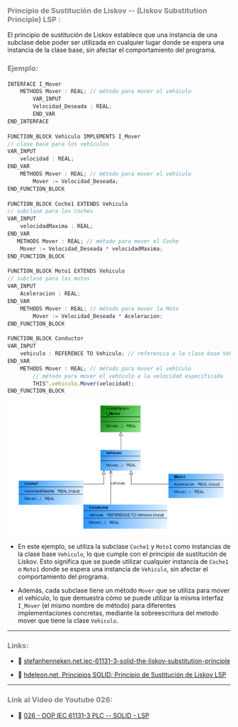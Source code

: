 ### <span style="color:grey"> Principio de Sustitución de Liskov -- (Liskov Substitution Principle) LSP :</span>

El principio de sustitución de Liskov establece que una instancia de una subclase debe poder ser utilizada en cualquier lugar donde se espera una instancia de la clase base, sin afectar el comportamiento del programa.

### <span style="color:grey">Ejemplo:</span>

```javascript
INTERFACE I_Mover
    METHODS Mover : REAL; // método para mover el vehículo
        VAR_INPUT
        Velocidad_Deseada : REAL;
        END_VAR
END_INTERFACE

FUNCTION_BLOCK Vehiculo IMPLEMENTS I_Mover
// clase base para los vehículos
VAR_INPUT
    velocidad : REAL;
END_VAR
    METHODS Mover : REAL; // método para mover el vehículo
        Mover := Velocidad_Deseada;      
END_FUNCTION_BLOCK

FUNCTION_BLOCK Coche1 EXTENDS Vehiculo
// subclase para los coches
VAR_INPUT
    velocidadMaxima : REAL;
END_VAR
   METHODS Mover : REAL; // método para mover el Coche
    Mover := Velocidad_Deseada * velocidadMaxima;   
END_FUNCTION_BLOCK

FUNCTION_BLOCK Moto1 EXTENDS Vehiculo
// subclase para las motos
VAR_INPUT
    Aceleracion : REAL;
END_VAR
    METHODS Mover : REAL; // método para mover la Moto
        Mover := Velocidad_Deseada * Aceleracion;
END_FUNCTION_BLOCK

FUNCTION_BLOCK Conductor
VAR_INPUT
    vehiculo : REFERENCE TO Vehiculo; // referencia a la clase base Vehiculo
END_VAR
    METHODS Mover : REAL; // método para mover el vehículo   
        // método para mover el vehículo a la velocidad especificada
        THIS^.vehiculo.Mover(velocidad);
END_FUNCTION_BLOCK
```
![SOLID_OCP](../imagenes/SOLID_LSP.PNG)

- En este ejemplo, se utiliza la subclase `Coche1` y `Moto1` como instancias de la clase base `Vehiculo`, lo que cumple con el principio de sustitución de Liskov. Esto significa que se puede utilizar cualquier instancia de `Coche1` o `Moto1` donde se espera una instancia de `Vehiculo`, sin afectar el comportamiento del programa.

- Además, cada subclase tiene un método `Mover` que se utiliza para mover el vehículo, lo que demuestra cómo se puede utilizar la misma interfaz `I_Mover` (el mismo nombre de método) para diferentes implementaciones concretas, mediante la sobreescritura del metodo mover que tiene la clase `Vehiculo`.
***
### <span style="color:grey">Links:</span>
- 🔗 [stefanhenneken.net,iec-61131-3-solid-the-liskov-substitution-principle](https://stefanhenneken.net/2022/09/27/iec-61131-3-solid-the-liskov-substitution-principle/)

- 🔗 [hdeleon.net, Principios SOLID: Principio de Sustitución de Liskov LSP](https://www.youtube.com/watch?v=JwtpU_rH1LE)
***
### <span style="color:grey">Link al Video de Youtube 026:</span>
- 🔗 [026 - OOP IEC 61131-3 PLC -- SOLID - LSP]()